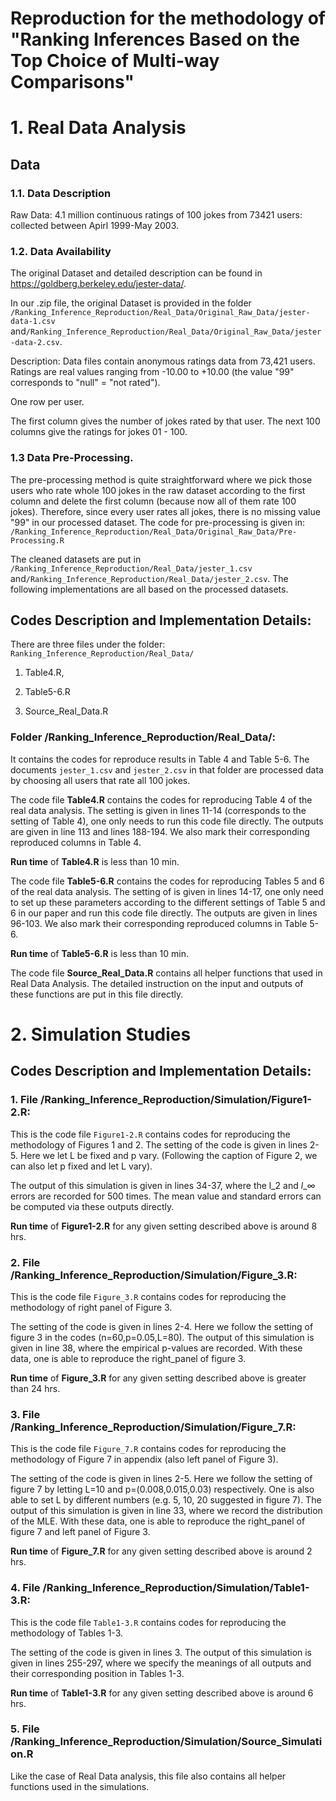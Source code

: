 # Reproduction for the methodology of "Ranking Inferences Based on the Top Choice of Multi-way Comparisons"

# 1. **Real Data Analysis**

## Data

### 1.1. Data Description

Raw Data: 4.1 million continuous ratings of 100 jokes from 73421 users: collected between Apirl 1999-May 2003.

### 1.2. Data Availability

The original Dataset and detailed description can be found in <https://goldberg.berkeley.edu/jester-data/>.

In our .zip file, the original Dataset is provided in the folder `/Ranking_Inference_Reproduction/Real_Data/Original_Raw_Data/jester-data-1.csv` and`/Ranking_Inference_Reproduction/Real_Data/Original_Raw_Data/jester-data-2.csv`.

Description: Data files contain anonymous ratings data from 73,421 users. Ratings are real values ranging from -10.00 to +10.00 (the value "99" corresponds to "null" = "not rated").

One row per user.

The first column gives the number of jokes rated by that user. The next 100 columns give the ratings for jokes 01 - 100.

### 1.3 Data Pre-Processing.

The pre-processing method is quite straightforward where we pick those users who rate whole 100 jokes in the raw dataset according to the first column and delete the first column (because now all of them rate 100 jokes). Therefore, since every user rates all jokes, there is no missing value "99" in our processed dataset. The code for pre-processing is given in: `/Ranking_Inference_Reproduction/Real_Data/Original_Raw_Data/Pre-Processing.R`

The cleaned datasets are put in `/Ranking_Inference_Reproduction/Real_Data/jester_1.csv` and`/Ranking_Inference_Reproduction/Real_Data/jester_2.csv`. The following implementations are all based on the processed datasets.

## Codes Description and Implementation Details:

There are three files under the folder: `Ranking_Inference_Reproduction/Real_Data/`

1.  Table4.R,

2.  Table5-6.R

3. Source_Real_Data.R 

### Folder /Ranking_Inference_Reproduction/Real_Data/:

It contains the codes for reproduce results in Table 4 and Table 5-6. The documents `jester_1.csv` and `jester_2.csv` in that folder are processed data by choosing all users that rate all 100 jokes.

The code file **Table4.R** contains the codes for reproducing Table 4 of the real data analysis. The setting is given in lines 11-14 (corresponds to the setting of Table 4), one only needs to run this code file directly. The outputs are given in line 113 and lines 188-194. We also mark their corresponding reproduced columns in Table 4.

**Run time** of **Table4.R** is less than 10 min.

The code file **Table5-6.R** contains the codes for reproducing Tables 5 and 6 of the real data analysis. The setting of is given in lines 14-17, one only need to set up these parameters according to the different settings of Table 5 and 6 in our paper and run this code file directly. The outputs are given in lines 96-103. We also mark their corresponding reproduced columns in Table 5-6.

**Run time** of **Table5-6.R** is less than 10 min.

The code file **Source_Real_Data.R** contains all helper functions that used in Real Data Analysis. The detailed instruction on the input and outputs of these functions are put in this file directly.

# 2. **Simulation Studies**

## Codes Description and Implementation Details:

### 1. File /Ranking_Inference_Reproduction/Simulation/Figure1-2.R:

This is the code file `Figure1-2.R` contains codes for reproducing the methodology of Figures 1 and 2. The setting of the code is given in lines 2-5. Here we let L be fixed and p vary. (Following the caption of Figure 2, we can also let p fixed and let L vary).

The output of this simulation is given in lines 34-37, where the l_2 and $l\_{\infty}$ errors are recorded for 500 times. The mean value and standard errors can be computed via these outputs directly.

**Run time** of **Figure1-2.R** for any given setting described above is around 8 hrs.

### 2. File /Ranking_Inference_Reproduction/Simulation/Figure_3.R:

This is the code file `Figure_3.R` contains codes for reproducing the methodology of right panel of Figure 3.

The setting of the code is given in lines 2-4. Here we follow the setting of figure 3 in the codes (n=60,p=0.05,L=80). The output of this simulation is given in line 38, where the empirical p-values are recorded. With these data, one is able to reproduce the right_panel of figure 3.

**Run time** of **Figure_3.R** for any given setting described above is greater than 24 hrs.

### 3. File /Ranking_Inference_Reproduction/Simulation/Figure_7.R:

This is the code file `Figure_7.R` contains codes for reproducing the methodology of Figure 7 in appendix (also left panel of Figure 3).

The setting of the code is given in lines 2-5. Here we follow the setting of figure 7 by letting L=10 and p=(0.008,0.015,0.03) respectively. One is also able to set L by different numbers (e.g. 5, 10, 20 suggested in figure 7). The output of this simulation is given in line 33, where we record the distribution of the MLE. With these data, one is able to reproduce the right_panel of figure 7 and left panel of Figure 3.

**Run time** of **Figure_7.R** for any given setting described above is around 2 hrs.

### 4. File /Ranking_Inference_Reproduction/Simulation/Table1-3.R:

This is the code file `Table1-3.R` contains codes for reproducing the methodology of Tables 1-3.

The setting of the code is given in lines 3. The output of this simulation is given in lines 255-297, where we specify the meanings of all outputs and their corresponding position in Tables 1-3.

**Run time** of **Table1-3.R** for any given setting described above is around 6 hrs.

### 5. File  /Ranking_Inference_Reproduction/Simulation/Source_Simulation.R

Like the case of Real Data analysis, this file also contains all helper functions used in the simulations.
